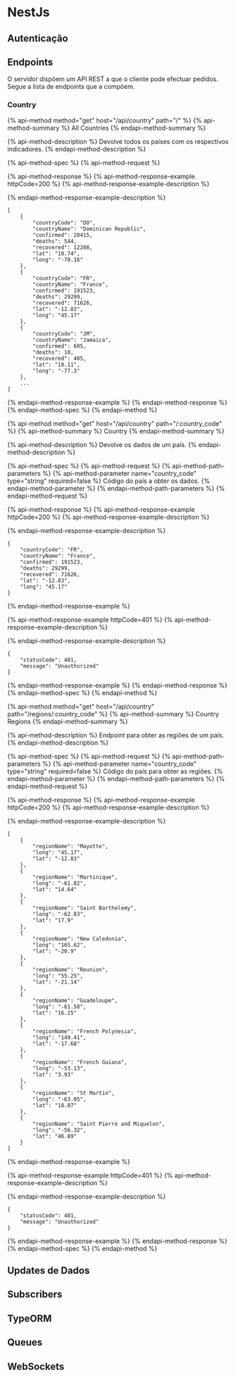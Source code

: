 # NestJs

## Autenticação

## Endpoints

O servidor dispõem um API REST a que o cliente pode efectuar pedidos. Segue a lista de endpoints que a compõem.

### Country

{% api-method method="get" host="/api/country" path="/" %}
{% api-method-summary %}
All Countries
{% endapi-method-summary %}

{% api-method-description %}
Devolve todos os países com os respectivos indicadores.
{% endapi-method-description %}

{% api-method-spec %}
{% api-method-request %}

{% api-method-response %}
{% api-method-response-example httpCode=200 %}
{% api-method-response-example-description %}

{% endapi-method-response-example-description %}

```
[
    {
        "countryCode": "DO",
        "countryName": "Dominican Republic",
        "confirmed": 20415,
        "deaths": 544,
        "recovered": 12208,
        "lat": "18.74",
        "long": "-70.16"
    },
    {
        "countryCode": "FR",
        "countryName": "France",
        "confirmed": 191523,
        "deaths": 29299,
        "recovered": 71626,
        "lat": "-12.83",
        "long": "45.17"
    },
    {
        "countryCode": "JM",
        "countryName": "Jamaica",
        "confirmed": 605,
        "deaths": 10,
        "recovered": 405,
        "lat": "18.11",
        "long": "-77.3"
    },
    ...
]
```
{% endapi-method-response-example %}
{% endapi-method-response %}
{% endapi-method-spec %}
{% endapi-method %}

{% api-method method="get" host="/api/country" path="/:country\_code" %}
{% api-method-summary %}
Country
{% endapi-method-summary %}

{% api-method-description %}
Devolve os dados de um país.
{% endapi-method-description %}

{% api-method-spec %}
{% api-method-request %}
{% api-method-path-parameters %}
{% api-method-parameter name="country\_code" type="string" required=false %}
Código do país a obter os dados.
{% endapi-method-parameter %}
{% endapi-method-path-parameters %}
{% endapi-method-request %}

{% api-method-response %}
{% api-method-response-example httpCode=200 %}
{% api-method-response-example-description %}

{% endapi-method-response-example-description %}

```
{
    "countryCode": "FR",
    "countryName": "France",
    "confirmed": 191523,
    "deaths": 29299,
    "recovered": 71626,
    "lat": "-12.83",
    "long": "45.17"
}
```
{% endapi-method-response-example %}

{% api-method-response-example httpCode=401 %}
{% api-method-response-example-description %}

{% endapi-method-response-example-description %}

```
{
    "statusCode": 401,
    "message": "Unauthorized"
}
```
{% endapi-method-response-example %}
{% endapi-method-response %}
{% endapi-method-spec %}
{% endapi-method %}

{% api-method method="get" host="/api/country" path="/regions/:country\_code" %}
{% api-method-summary %}
Country Regions
{% endapi-method-summary %}

{% api-method-description %}
Endpoint para obter as regiões de um país.
{% endapi-method-description %}

{% api-method-spec %}
{% api-method-request %}
{% api-method-path-parameters %}
{% api-method-parameter name="country\_code" type="string" required=false %}
Código do país para obter as regiões.
{% endapi-method-parameter %}
{% endapi-method-path-parameters %}
{% endapi-method-request %}

{% api-method-response %}
{% api-method-response-example httpCode=200 %}
{% api-method-response-example-description %}

{% endapi-method-response-example-description %}

```
[
    {
        "regionName": "Mayotte",
        "long": "45.17",
        "lat": "-12.83"
    },
    {
        "regionName": "Martinique",
        "long": "-61.02",
        "lat": "14.64"
    },
    {
        "regionName": "Saint Barthelemy",
        "long": "-62.83",
        "lat": "17.9"
    },
    {
        "regionName": "New Caledonia",
        "long": "165.62",
        "lat": "-20.9"
    },
    {
        "regionName": "Reunion",
        "long": "55.25",
        "lat": "-21.14"
    },
    {
        "regionName": "Guadeloupe",
        "long": "-61.58",
        "lat": "16.25"
    },
    {
        "regionName": "French Polynesia",
        "long": "149.41",
        "lat": "-17.68"
    },
    {
        "regionName": "French Guiana",
        "long": "-53.13",
        "lat": "3.93"
    },
    {
        "regionName": "St Martin",
        "long": "-63.05",
        "lat": "18.07"
    },
    {
        "regionName": "Saint Pierre and Miquelon",
        "long": "-56.32",
        "lat": "46.89"
    }
]
```
{% endapi-method-response-example %}

{% api-method-response-example httpCode=401 %}
{% api-method-response-example-description %}

{% endapi-method-response-example-description %}

```
{
    "statusCode": 401,
    "message": "Unauthorized"
}
```
{% endapi-method-response-example %}
{% endapi-method-response %}
{% endapi-method-spec %}
{% endapi-method %}

## Updates de Dados

## Subscribers

## TypeORM

## Queues

## WebSockets



